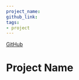 ```yaml
---
project_name:
github_link:
tags:
- project
---
```


[GitHub](https://github.com/HYP3R00T/)

# Project Name

